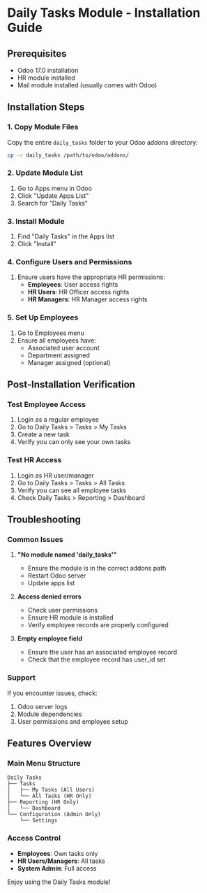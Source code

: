 # Daily Tasks Module - Installation Guide

## Prerequisites
- Odoo 17.0 installation
- HR module installed
- Mail module installed (usually comes with Odoo)

## Installation Steps

### 1. Copy Module Files
Copy the entire `daily_tasks` folder to your Odoo addons directory:
```bash
cp -r daily_tasks /path/to/odoo/addons/
```

### 2. Update Module List
1. Go to Apps menu in Odoo
2. Click "Update Apps List"
3. Search for "Daily Tasks"

### 3. Install Module
1. Find "Daily Tasks" in the Apps list
2. Click "Install"

### 4. Configure Users and Permissions
1. Ensure users have the appropriate HR permissions:
   - **Employees**: User access rights
   - **HR Users**: HR Officer access rights
   - **HR Managers**: HR Manager access rights

### 5. Set Up Employees
1. Go to Employees menu
2. Ensure all employees have:
   - Associated user account
   - Department assigned
   - Manager assigned (optional)

## Post-Installation Verification

### Test Employee Access
1. Login as a regular employee
2. Go to Daily Tasks > Tasks > My Tasks
3. Create a new task
4. Verify you can only see your own tasks

### Test HR Access
1. Login as HR user/manager
2. Go to Daily Tasks > Tasks > All Tasks
3. Verify you can see all employee tasks
4. Check Daily Tasks > Reporting > Dashboard

## Troubleshooting

### Common Issues
1. **"No module named 'daily_tasks'"**
   - Ensure the module is in the correct addons path
   - Restart Odoo server
   - Update apps list

2. **Access denied errors**
   - Check user permissions
   - Ensure HR module is installed
   - Verify employee records are properly configured

3. **Empty employee field**
   - Ensure the user has an associated employee record
   - Check that the employee record has user_id set

### Support
If you encounter issues, check:
1. Odoo server logs
2. Module dependencies
3. User permissions and employee setup

## Features Overview

### Main Menu Structure
```
Daily Tasks
├── Tasks
│   ├── My Tasks (All Users)
│   └── All Tasks (HR Only)
├── Reporting (HR Only)
│   └── Dashboard
└── Configuration (Admin Only)
    └── Settings
```

### Access Control
- **Employees**: Own tasks only
- **HR Users/Managers**: All tasks
- **System Admin**: Full access

Enjoy using the Daily Tasks module!